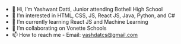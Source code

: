 - 👋 Hi, I’m Yashwant Datti, Junior attending Bothell High School
- 👀 I’m interested in HTML, CSS, JS, React JS, Java, Python, and C#
- 🌱 I’m currently learning React JS and Machine Learning
- 💞️ I’m collaborating on Vonette Schools 
- 📫 How to reach me - Email: yashdatcs@gmail.com

<!---
yashdatcs/yashdatcs is a ✨ special ✨ repository because its `README.md` (this file) appears on your GitHub profile.
You can click the Preview link to take a look at your changes.
--->
